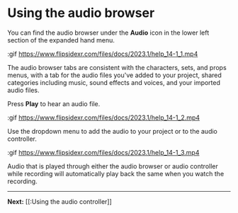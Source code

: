 # Using the audio browser

You can find the audio browser under the **Audio** icon in the lower left section of the expanded hand menu.

:gif https://www.flipsidexr.com/files/docs/2023.1/help_14-1_1.mp4

The audio browser tabs are consistent with the characters, sets, and props menus, with a
tab for the audio files you've added to your project, shared categories including music, sound effects and voices, and your imported audio files.

Press **Play** to hear an audio file.

:gif https://www.flipsidexr.com/files/docs/2023.1/help_14-1_2.mp4

Use the dropdown menu to add the audio to your project or to the audio controller.

:gif https://www.flipsidexr.com/files/docs/2023.1/help_14-1_3.mp4

Audio that is played through either the audio browser or audio controller while recording
will automatically play back the same when you watch the recording.

---

**Next:** [[:Using the audio controller]]


